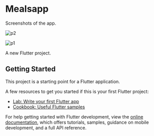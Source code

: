 # Mealsapp
Screenshots of the app.

![p2](https://github.com/arunjaswal2002/Meals-App/assets/75573505/02e53f53-517e-4273-870e-d514f1b31cc6)

![p1](https://github.com/arunjaswal2002/Meals-App/assets/75573505/e8cab02d-d2d8-4e43-a7ef-5d21eca10e06)



A new Flutter project.

## Getting Started

This project is a starting point for a Flutter application.

A few resources to get you started if this is your first Flutter project:

- [Lab: Write your first Flutter app](https://docs.flutter.dev/get-started/codelab)
- [Cookbook: Useful Flutter samples](https://docs.flutter.dev/cookbook)

For help getting started with Flutter development, view the
[online documentation](https://docs.flutter.dev/), which offers tutorials,
samples, guidance on mobile development, and a full API reference.

